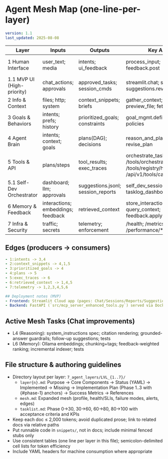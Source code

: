 # Agent Mesh Map (one-line-per-layer)

```yaml
version: 1.1
last_updated: 2025-08-08
```

| Layer | Inputs | Outputs | Key APIs | Data/Stores | Depends On | Health |
|---|---|---|---|---|---|---|
| 1 Human Interface | user_text; media | intents; ui_feedback | process_input; feedback.post | session_state | 2,5,6 | intent_accuracy; ui_p95_latency; error_rate |
| 1.1 MVP UI (High-priority) | chat_actions; approvals | approved_tasks; session_cmds | streamlit.chat; sessions.run; suggestions.review | ui_state | 5,6,7 | page_load_ms; action_success |
| 2 Info & Context | files; http; system | context_snippets; briefs | gather_context; preview_file; fetch | index_cache | 6 | freshness; coverage; fetch_p95 |
| 3 Goals & Behaviors | intents; prefs; history | prioritized_goals; constraints | goal_mgmt.define/prioritize; policies | goals_store | 6,4 | goal_completion; conflicts |
| 4 Agent Brain | intents; context; goals | plans(DAG); decisions | reason_and_plan; revise_plan | reasoning_traces | 2,3,5 | plan_success; replan_rate; avg_plan_depth |
| 5 Tools & API | plans/steps | tool_results; exec_traces | orchestrate_task; /tools/orchestrate; /tools/registry/health; /api/v1/tools/call | exec_logs; tool_metrics | MCP,6 | chain_success; step_p95; retries; fallback_rate |
| 5.1 Self-Dev Orchestrator | dashboard; llm; approvals | suggestions.jsonl; session_reports | self_dev_session.run; tasklog_dashboard.auto | results_dir | 4,6,7 | cycles; actions; llm_tokens |
| 6 Memory & Feedback | interactions; embeddings; feedback | retrieved_context | store_interaction; query_context; feedback.apply | pgvector_store | DB | recall@5; write_p95; growth_vs_consolidation |
| 7 Infra & Security | traffic; secrets | telemetry; enforcement | /health; /metrics; /performance/* | logs; metrics; backups | cloud/docker | uptime; error_rate; saturation |

## Edges (producers → consumers)
```yaml
- 1:intents -> 3,4
- 2:context_snippets -> 4,1,5
- 3:prioritized_goals -> 4
- 4:plans -> 5
- 5:exec_traces -> 6
- 6:retrieved_context -> 1,4,5
- 7:telemetry -> 1,2,3,4,5,6

## Deployment notes (MVP)
- Frontend: Streamlit Cloud app (pages: Chat/Sessions/Reports/Suggestions/Layers/Mesh/Health/Tools) consuming API_BASE
- Backend: FastAPI (`src/mcp_server_enhanced_tools.py`) served via Docker Compose alongside Postgres+pgvector and Ollama
```

## Active Mesh Tasks (Chat improvements)
- L4 (Reasoning): system_instructions spec; citation rendering; grounded-answer guardrails; follow-up suggestions; tests
- L6 (Memory): Ollama embeddings; chunking+tags; feedback-weighted ranking; incremental indexer; tests

## File structure & authoring guidelines
- Directory layout per layer: `7_agent_layers/LVL_{1..7}/`
  - `layer{n}.md`: Purpose → Core Components → Status (YAML) → Implemented → Missing → Implementation Plan (Phase 1..3 with {#phase-1} anchors) → Success Metrics → References
  - `mesh.md`: Expanded mesh (profile, health/SLIs, failure modes, alerts, edges)
  - `tasklist.md`: Phase 0→30, 30→60, 60→80, 80→100 with acceptance criteria and KPIs
- Keep each doc ≤ 2,000 tokens; avoid duplicated prose; link to related docs via relative paths
- Put runnable code in `snippets/`, not in docs; include minimal fenced stubs only
- Use consistent tables (one line per layer in this file); semicolon-delimited cell lists for token efficiency
- Include YAML headers for machine consumption where appropriate
